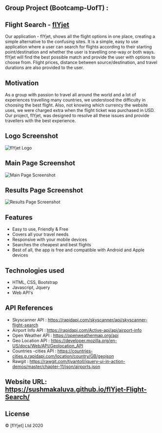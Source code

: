 ## Group Project (Bootcamp-UofT) :

## Flight Search - [flYjet](https://wilsonruan.github.io/Flight-Search/)
Our application - flYjet, shows all the flight options in one place, creating a simple alternative to the confusing sites. It is a simple, easy to use application where a user can search for flights according to their starting point/destination and whether the user is travelling one-way or both ways. flYjet will find the best possible match and provide the user with options to choose from. Flight prices, distance between source/destination, and travel durations are also provided to the user. 

## Motivation
As a group with passion to travel all around the world and a lot of experiences travelling many countries, we understood the difficulty in choosing the best flight. Also, not knowing which currency the website uses, we were charged extra when the flight ticket was purchased in USD. Our project, flYjet, was designed to resolve all these issues and provide travellers with the best experience.

## Logo Screenshot
![flYjet Logo](assets/logo_image.png?raw=true "Title")

## Main Page Screenshot
![Main Page Screenshot](assets/website_mainpage.png?raw=true "Title")

## Results Page Screenshot
![Results Page Screenshot](assets/results_page.png?raw=true "Title")

## Features
- Easy to use, Friendly & Free
- Covers all your travel needs
- Responsive with your mobile devices
- Searches the cheapest and best flights
- Best of all, the app is free and compatible with Android and Apple devices

## Technologies used
- HTML, CSS, Bootstrap
- Javascript, Jquery
- Web API's

## API References
- Skyscanner API : https://rapidapi.com/skyscanner/api/skyscanner-flight-search
- Airport Info API : https://rapidapi.com/Active-api/api/airport-info
- Open Weather API : https://openweathermap.org/api
- Geo Location API : https://developer.mozilla.org/en-US/docs/Web/API/Geolocation_API
- Countries -cities API : https://countries-cities.p.rapidapi.com/location/country/GB/geojson
- Rawgit : https://rawgit.com/tjvantoll/jquery-ui-in-action-demos/master/chapter-11/json/airports.json

 
## Website URL: https://sushmakaluva.github.io/flYjet-Flight-Search/

## License
© [flYjet] Ltd 2020
